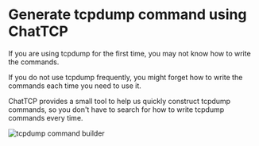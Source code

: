 # Generate tcpdump command using ChatTCP

If you are using tcpdump for the first time, you may not know how to write the commands.

If you do not use tcpdump frequently, you might forget how to write the commands each time you need to use it.

ChatTCP provides a small tool to help us quickly construct tcpdump commands, so you don't have to search for how to write tcpdump commands every time.

![tcpdump command builder](/images/generate-tcpdump-command-using-chattcp/tcpdump-cmd-builder.webp)
